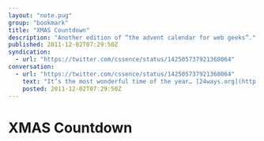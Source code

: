 ```yaml
---
layout: "note.pug"
group: "bookmark"
title: "XMAS Countdown"
description: "Another edition of “the advent calendar for web geeks”."
published: 2011-12-02T07:29:50Z
syndication:
  - url: "https://twitter.com/cssence/status/142505737921368064"
conversation:
  - url: "https://twitter.com/cssence/status/142505737921368064"
    text: "It’s the most wonderful time of the year… [24ways.org](http://24ways.org/)"
    posted: 2011-12-02T07:29:50Z
---
```


# XMAS Countdown
